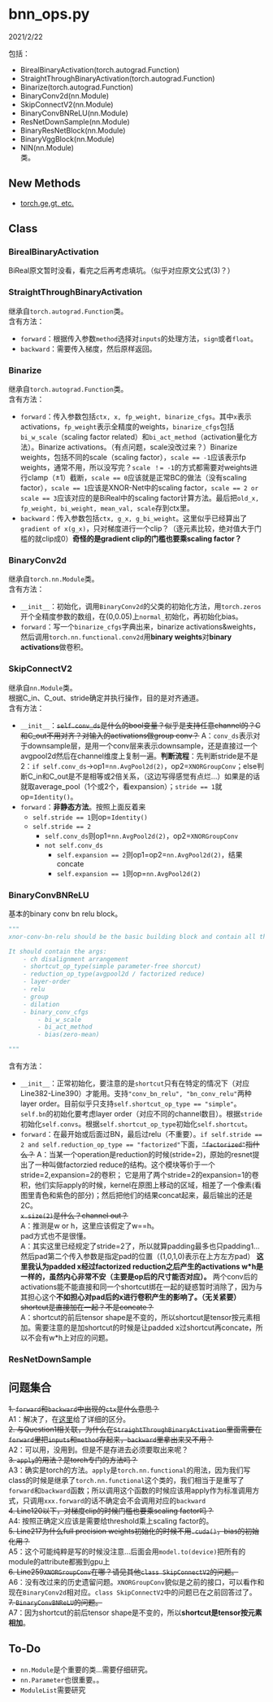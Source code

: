 # bnn_ops.py  

2021/2/22  

包括：  
* BirealBinaryActivation(torch.autograd.Function)  
* StraightThroughBinaryActivation(torch.autograd.Function)  
* Binarize(torch.autograd.Function)  
* BinaryConv2d(nn.Module)  
* SkipConnectV2(nn.Module)  
* BinaryConvBNReLU(nn.Module)  
* ResNetDownSample(nn.Module)  
* BinaryResNetBlock(nn.Module)  
* BinaryVggBlock(nn.Module)  
* NIN(nn.Module)  
类。  

## New Methods
* [torch.ge,gt, etc.](https://youcaijun98.github.io/Langs/Python/Packets/Torch/torch_ge_gt_le.html)  



## Class  
### BirealBinaryActivation  
BiReal原文暂时没看，看完之后再考虑填坑。（似乎对应原文公式(3)？）  

### StraightThroughBinaryActivation  
继承自`torch.autograd.Function`类。  
含有方法：  
* `forward`：根据传入参数`method`选择对`inputs`的处理方法，`sign`或者`float`。  
* `backward`：需要传入梯度，然后原样返回。  

### Binarize
继承自`torch.autograd.Function`类。  
含有方法：  
* `forward`：传入参数包括`ctx, x, fp_weight, binarize_cfgs`。其中`x`表示activations，`fp_weight`表示全精度的weights，`binarize_cfgs`包括`bi_w_scale`（scaling factor related）和`bi_act_method`（activation量化方法）。Binarize activations。（有点问题，scale没改过来？）Binarize weights，包括不同的scale（scaling factor），`scale == -1`应该表示fp weights，通常不用，所以没写完？`scale ！= -1`的方式都需要对weights进行clamp（±1）截断，`scale == 0`应该就是正常BC的做法（没有scaling factor），`scale == 1`应该是XNOR-Net中的scaling factor，`scale == 2 or scale == 3`应该对应的是BiReal中的scaling factor计算方法。最后把`old_x, fp_weight, bi_weight, mean_val, scale`存到ctx里。  
* `backward`：传入参数包括`ctx, g_x, g_bi_weight`。这里似乎已经算出了`gradient of x(g_x)`，只对梯度进行一个clip？（逐元素比较，绝对值大于门槛的就clip成0）**奇怪的是gradient clip的门槛也要乘scaling factor？**  

### BinaryConv2d
继承自`torch.nn.Module`类。  
含有方法：  
* `__init__`：初始化，调用`BinaryConv2d`的父类的初始化方法，用`torch.zeros`开个全精度参数的数组，在(0,0.05)上`normal_`初始化，再初始化bias。  
* `forward`：写一个`binarize_cfgs`字典出来，binarize activations&weights，然后调用`torch.nn.functional.conv2d`用**binary weights**对**binary activations**做卷积。  

### SkipConnectV2
继承自`nn.Module`类。  
根据C_in、C_out、stride确定并执行操作，目的是对齐通道。  
含有方法：  
* `__init__`：~~`self.conv_ds`是什么的bool变量？似乎是支持任意channel的？C和C_out不用对齐？对输入的activations做group conv？~~ A：`conv_ds`表示对于downsample层，是用一个conv层来表示downsample，还是直接过一个avgpool2d然后在channel维度上复制一遍。**判断流程**：先判断stride是不是2：`if self.conv_ds`->op1=`nn.AvgPool2d(2)`，op2=`XNORGroupConv`；else判断C_in和C_out是不是相等或2倍关系，（这边写得感觉有点烂...）如果是的话就取average_pool（1个或2个，看expansion）；`stride == 1`就op=`Identity()`。  
* `forward`：**非静态方法**。按照上面反着来  
    * `self.stride == 1`则op=`Identity()`  
    * `self.stride == 2`  
        * `self.conv_ds`则op1=`nn.AvgPool2d(2)`，op2=`XNORGroupConv`  
        * `not self.conv_ds`
            * `self.expansion == 2`则op1=op2=`nn.AvgPool2d(2)`，结果concate  
            * `self.expansion == 1`则op=`nn.AvgPool2d(2)`  

### BinaryConvBNReLU  
基本的binary conv bn relu block。  

```python  
"""
xnor-conv-bn-relu should be the basic building block and contain all the possiible ops

It should contain the args:
    - ch disalignment arrangement
    - shortcut_op_type(simple parameter-free shorcut)
    - reduction_op_type(avgpool2d / factorized reduce)
    - layer-order
    - relu
    - group
    - dilation
    - binary_conv_cfgs
        - bi_w_scale
        - bi_act_method
        - bias(zero-mean)

"""
```  

含有方法：  
* `__init__`：正常初始化，要注意的是`shortcut`只有在特定的情况下（对应Line382-Line390）才能用。支持`"conv_bn_relu", "bn_conv_relu"`两种layer order。目前似乎只支持`self.shortcut_op_type == "simple"`。`self.bn`的初始化要考虑layer order（对应不同的channel数目）。根据`stride`初始化`self.convs`。根据`self.shortcut_op_type`初始化`self.shortcut`。  
* `forward`：在最开始或后面过BN，最后过relu（不重要）。`if self.stride == 2 and self.reduction_op_type == "factorized"`下面，~~`"factorized"`指什么？~~ A：当某一个operation是reduction的时候(stride=2)，原始的resnet提出了一种叫做factorzied reduce的结构。这个模块等价于一个stride=2,expansion=2的卷积； 它是用了两个stride=2的expansion=1的卷积，他们实际apply的时候，kernel在原图上移动的区域，相差了一个像素(看图里青色和紫色的部分)；然后把他们的结果concat起来，最后输出的还是2C。  
~~`x.size(2)`是什么？channel out？~~  
A：推测是w or h，这里应该假定了w==h。  
pad方式也不是很懂。  
A：其实这里已经规定了stride=2了，所以就算padding最多也只padding1...然后pad第二个传入参数是指定pad的位置（(1,0,1,0)表示在上方左方pad） **这里我认为padded x经过factorized reduction之后产生的activations w*h是一样的，虽然内心非常不安（主要是op后的尺寸能否对应）。** 两个conv后的activations能不能直接和同一个shortcut绑在一起的疑惑暂时消除了，因为与其担心这个**不如担心对pad后的x进行卷积产生的影响了。（无关紧要）**  
~~shortcut是直接加在一起？不是concate？~~  
A：shortcut的前后tensor shape是不变的，所以shortcut是tensor按元素相加。需要注意的是加shortcut的时候是让padded x过shortcut再concate，所以不会有w*h上对应的问题。  

### ResNetDownSample






## 问题集合  
~~1. `forward`和`backward`中出现的`ctx`是什么意思？~~  
A1：解决了，在[这里](https://youcaijun98.github.io/Langs/Python/Packets/Torch/ctxvesusself.html)给了详细的区分。  
~~2. 与Question1相关联，为什么在`StraightThroughBinaryActivation`里面需要在`forward`里把`inputs`和`method`存起来，`backward`里拿出来又不用？~~  
A2：可以用，没用到。但是不是存进去必须要取出来呢？  
~~3. `apply`的用法？是torch专门的方法吗？~~  
A3：确实是torch的方法。`apply`是`torch.nn.functional`的用法，因为我们写class的时候是继承了`torch.nn.functional`这个类的，我们相当于是重写了`forward`和`backward`函数；所以调用这个函数的时候应该用apply作为标准调用方式，只调用`xxx.forward`的话不确定会不会调用对应的`backward`  
~~4. Line120以下，对梯度clip的时候门槛也要乘scaling factor吗？~~  
A4: 按照正确定义应该是需要给threshold乘上scaling factor的。  
~~5. Line217为什么full precision weights初始化的时候不用`.cuda()`，bias的初始化用？~~  
A5：这个可能纯粹是写的时候没注意…后面会用`model.to(device)`把所有的module的attribute都搬到gpu上  
~~6. Line259`XNORGroupConv`在哪？请见其他`class SkipConnectV2`的问题。~~  
A6：没有改过来的历史遗留问题。`XNORGroupConv`貌似是之前的接口，可以看作和现在`BinaryConv2d`相对应。`class SkipConnectV2`中的问题已在之前回答过了。  
~~7. `BinaryConvBNReLU`的问题。~~  
A7：因为shortcut的前后tensor shape是不变的，所以**shortcut是tensor按元素相加**。  

## To-Do
* `nn.Module`是个重要的类...需要仔细研究。  
* `nn.Parameter`也很重要。。  
* `ModuleList`需要研究  


